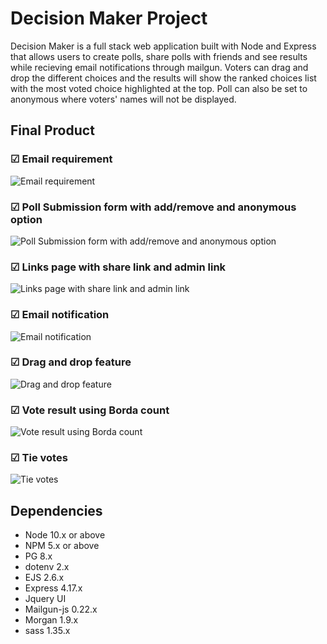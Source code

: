 # Decision Maker Project

Decision Maker is a full stack web application built with Node and Express that allows users to create polls, share polls with friends and see results while recieving email notifications through mailgun. Voters can drag and drop the different choices and the results will show the ranked choices list with the most voted choice highlighted at the top. Poll can also be set to anonymous where voters' names will not be displayed.  

## Final Product

### ☑︎ Email requirement
![Email requirement](https://github.com/meteora277/decision-maker/blob/master/docs/email_login_requirement.gif?raw=true)

### ☑︎ Poll Submission form with add/remove and anonymous option
![Poll Submission form with add/remove and anonymous option](https://github.com/meteora277/decision-maker/blob/master/docs/Poll_Submission.gif?raw=true)

### ☑︎ Links page with share link and admin link
![Links page with share link and admin link](https://github.com/meteora277/decision-maker/blob/master/docs/linkShare.gif?raw=true)

### ☑︎ Email notification
![Email notification](https://github.com/meteora277/decision-maker/blob/master/docs/4.%20email.png?raw=true)

### ☑︎ Drag and drop feature
![Drag and drop feature](https://github.com/meteora277/decision-maker/blob/master/docs/Drag_and_Drop.gif?raw=true)

### ☑︎ Vote result using Borda count
![Vote result using Borda count](https://github.com/meteora277/decision-maker/blob/master/docs/vote_result.png?raw=true)

### ☑︎ Tie votes
![Tie votes](https://github.com/meteora277/decision-maker/blob/master/docs/7.Tie.png?raw=true)

## Dependencies

- Node 10.x or above
- NPM 5.x or above
- PG 8.x
- dotenv 2.x
- EJS 2.6.x
- Express 4.17.x
- Jquery UI 
- Mailgun-js 0.22.x
- Morgan 1.9.x
- sass 1.35.x

<!-- LHL Node Skeleton
=========

## Project Setup

The following steps are only for _one_ of the group members to perform.

1. Create your own copy of this repo using the `Use This Template` button, ideally using the name of your project. The repo should be marked Public
2. Verify that the skeleton code now shows up in your repo on GitHub, you should be automatically redirected
3. Clone your copy of the repo to your dev machine
4. Add your team members as collaborators to the project so that they can push to this repo
5. Let your team members know the repo URL so that they use the same repo (they should _not_ create a copy/fork of this repo since that will add additional workflow complexity to the project)


## Getting Started

1. Create the `.env` by using `.env.example` as a reference: `cp .env.example .env`
2. Update the .env file with your correct local information 
  - username: `labber` 
  - password: `labber` 
  - database: `midterm`
3. Install dependencies: `npm i`
4. Fix to binaries for sass: `npm rebuild node-sass`
5. Reset database: `npm run db:reset`
  - Check the db folder to see what gets created and seeded in the SDB
7. Run the server: `npm run local`
  - Note: nodemon is used, so you should not have to restart your server
8. Visit `http://localhost:8080/`

## Warnings & Tips

- Do not edit the `layout.css` file directly, it is auto-generated by `layout.scss`
- Split routes into their own resource-based file names, as demonstrated with `users.js` and `widgets.js`
- Split database schema (table definitions) and seeds (inserts) into separate files, one per table. See `db` folder for pre-populated examples. 
- Use the `npm run db:reset` command each time there is a change to the database schema or seeds. 
  - It runs through each of the files, in order, and executes them against the database. 
  - Note: you will lose all newly created (test) data each time this is run, since the schema files will tend to `DROP` the tables and recreate them.

## Dependencies

- Node 10.x or above
- NPM 5.x or above
- PG 6.x -->
